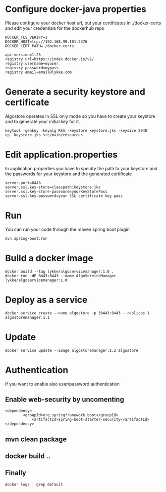 
# Configure docker-java properties
Please configure your docker host url, put your certificates in ./docker-certs and edit your credentials for the dockerhub repo 

```
DOCKER_TLS_VERIFY=1
DOCKER_HOST=tcp://192.168.99.101:2376
DOCKER_CERT_PATH=./docker-certs

api.version=1.23
registry.url=https://index.docker.io/v1/
registry.username=myuser
registry.password=mypass
registry.email=email@lykke.com
```

# Generate a security keystore and certificate
Algostore operates in SSL only mode so you have to create your keystore and to generate your initial key for it. 
```
keytool -genkey -keyalg RSA -keystore keystore.jks -keysize 2048
cp  keystore.jks src/main/resources
```
# Edit application.properties 
In application.properties you have to specify the path to your keystore and the passwords for your keystore and the generated certificate
```
server.port=8443
server.ssl.key-store=classpath:keystore.jks
server.ssl.key-store-password=yourKeyStorePass
server.ssl.key-password=your SSL certificate key pass
```

# Run
You can run your code through the maven spring boot plugin
```
mvn spring-boot:run
```

# Build a docker image 
```
docker build --tag lykke/algoservicemanager:1.0 .
docker run -dP 8443:8443 --name AlgoServiceManager lykke/algoservicemanager:1.0
```
# Deploy as a service 
```
docker service create --name algostore -p 38443:8443 --replicas 1 algostoremanager:1.1
```
# Update 
```
docker service update --image algostoremanager:1.2 algostore
```
# Authentication 
If you want to enable also user/password authentication 

## Enable web-security by uncomenting 
```
<dependency>
		<groupId>org.springframework.boot</groupId>
			<artifactId>spring-boot-starter-security</artifactId>
</dependency>
```
## mvn clean package
## docker build ..
## Finally 
```
docker logs | grep default
```
